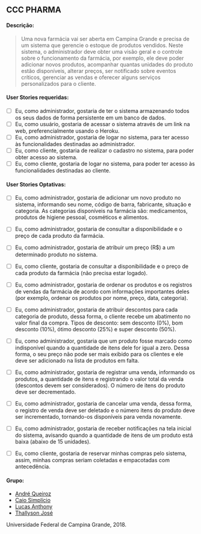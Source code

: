## CCC PHARMA

#### Descrição:
> Uma nova farmácia vai ser aberta em Campina Grande e precisa de um sistema que gerencie o estoque de produtos vendidos. Neste sistema, o administrador deve obter uma visão geral e o controle sobre o funcionamento da farmácia, por exemplo, ele deve poder adicionar novos produtos, acompanhar quantas unidades do produto estão disponíveis, alterar preços, ser notificado sobre eventos críticos, gerenciar as vendas e oferecer alguns serviços personalizados para o cliente.

#### User Stories requeridas:
- [ ] Eu, como administrador, gostaria de ter o sistema armazenando todos os seus dados de forma persistente em um banco de dados.
- [ ] Eu, como usuário, gostaria de acessar o sistema através de um link na web, preferencialmente usando o Heroku.
- [ ] Eu, como administrador, gostaria de logar no sistema, para ter acesso às funcionalidades destinadas ao administrador.
- [ ] Eu, como cliente, gostaria de realizar o cadastro no sistema, para poder obter acesso ao sistema.
- [ ] Eu, como cliente, gostaria de logar no sistema, para poder ter acesso às funcionalidades destinadas ao cliente.

#### User Stories Optativas:
- [ ] Eu, como administrador, gostaria de adicionar um novo produto no sistema, informando seu nome, código de barra, fabricante, situação e categoria. As categorias disponíveis na farmácia são: medicamentos, produtos de higiene pessoal, cosméticos e alimentos.
- [ ] Eu, como administrador, gostaria de consultar a disponibilidade e o preço de cada produto da farmácia.
- [ ] Eu, como administrador, gostaria de atribuir um preço (R$) a um determinado produto no sistema.
- [ ] Eu, como cliente, gostaria de consultar a disponibilidade e o preço de cada produto da farmácia (não precisa estar logado).
- [ ] Eu, como administrador, gostaria de ordenar os produtos e os registros de vendas da farmácia de acordo com informações importantes deles (por exemplo, ordenar os produtos por nome, preço, data, categoria).
- [ ] Eu, como administrador, gostaria de atribuir descontos para cada categoria de produto, dessa forma, o cliente recebe um abatimento no valor final da compra. Tipos de desconto: sem desconto (0%), bom desconto (10%), ótimo desconto (25%) e super desconto (50%).
- [ ] Eu, como administrador, gostaria que um produto fosse marcado como indisponível quando a quantidade de itens dele for igual a zero. Dessa forma, o seu preço não pode ser mais exibido para os clientes e ele deve ser adicionado na lista de produtos em falta.
- [ ] Eu, como administrador, gostaria de registrar uma venda, informando os produtos, a quantidade de itens e registrando o valor total da venda (descontos devem ser considerados). O número de itens do produto deve ser decrementado.
- [ ] Eu, como administrador, gostaria de cancelar uma venda, dessa forma, o registro de venda deve ser deletado e o número itens do produto deve ser incrementado, tornando-os disponíveis para venda novamente.
- [ ] Eu, como administrador, gostaria de receber notificações na tela inicial do sistema, avisando quando a quantidade de itens de um produto está baixa (abaixo de 15 unidades).
- [ ] Eu, como cliente, gostaria de reservar minhas compras pelo sistema, assim, minhas compras seriam coletadas e empacotadas com antecedência.
 

#### Grupo:
* [André Queiroz](https://github.com/andrefqms)
* [Caio Simplício](https://github.com/hiroshie)
* [Lucas Anthony](https://github.com/lucasanthony)
* [Thallyson José](https://github.com/thallysonjsa)

Universidade Federal de Campina Grande, 2018.
